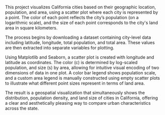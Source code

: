 This project visualizes California cities based on their geographic location, population, and area, using a scatter plot where each city is represented by a point. The color of each point reflects the city’s population (on a logarithmic scale), and the size of each point corresponds to the city's land area in square kilometers.

The process begins by downloading a dataset containing city-level data including latitude, longitude, total population, and total area. These values are then extracted into separate variables for plotting.

Using Matplotlib and Seaborn, a scatter plot is created with longitude and latitude as coordinates. The color (c) is determined by log-scaled population, and size (s) by area, allowing for intuitive visual encoding of two dimensions of data in one plot. A color bar legend shows population scale, and a custom area legend is manually constructed using empty scatter plots to illustrate what different point sizes represent in terms of land area.

The result is a geospatial visualization that simultaneously shows the distribution, population density, and land size of cities in California, offering a clear and aesthetically pleasing way to compare urban characteristics across the state.
